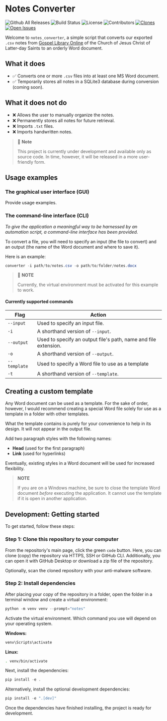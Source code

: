 # Notes Converter

![Github All Releases](https://img.shields.io/github/downloads/doctorLightbulb/notes_converter/total.svg)
![Build Status](https://img.shields.io/badge/build-passing-brightgreen)
![License](https://img.shields.io/badge/license-MIT-blue)
![Contributors](https://img.shields.io/github/contributors/doctorLightbulb/notes_converter)
[![Clones](https://img.shields.io/badge/clones-unknown-lightgrey?style=flat-square)](https://github.com/doctorLightbulb/notes_converter/graphs/traffic)
[![Open Issues](https://img.shields.io/github/issues/doctorLightbulb/notes_converter)](https://github.com/doctorLightbulb/notes_converter/issues)

Welcome to `notes_converter`, a simple script that converts our exported `.csv` notes from [Gospel Library Online](https://www.churchofjesuschrist.org/study?lang=eng&platform=web) of the Church of Jesus Christ of Latter-day Saints to an orderly Word document.

## What it does

* ✅ Converts one or more `.csv` files into at least one MS Word document.
* ✅ Temporarily stores all notes in a SQLite3 database during conversion (coming soon).

## What it does not do

* ❌ Allows the user to manually organize the notes.
* ❌ Permanently stores all notes for future retrieval.
* ❌ Imports `.txt` files.
* ❌ Imports handwritten notes.

> 🔧 **Note**
>
> This project is currently under development and available only as source code. In time, however, it will be released in a more user-friendly form.

## Usage examples

### The graphical user interface (GUI)

Provide usage examples.

### The command-line interface (CLI)

_To give the application a meaningful way to be harnessed by an automation script, a command-line interface has been provided._

To convert a file, you will need to specify an input (the file to convert) and an output (the name of the Word document and where to save it).

Here is an example:

```powershell
converter -i path/to/notes.csv -o path/to/folder/notes.docx
```

> 🔧 **NOTE**
>
> Currently, the virtual environment must be activated for this example to work.

#### Currently supported commands

| Flag | Action |
| ---- | ------ |
| `--input`   | Used to specify an input file. |
| `-i`   | A shorthand version of `--input`. |
| `--output`   | Used to specify an output file's path, name and file extension. |
| `-o`   | A shorthand version of `--output`. |
| `--template` | Used to specify a Word file to use as a template |
| `-t` | A shorthand version of `--template`. |

## Creating a custom template

Any Word document can be used as a template. For the sake of order, however, I would recommend creating a special Word file solely for use as a template in a folder with other templates.

What the template contains is purely for your convenience to help in its design. It will not appear in the output file.

Add two paragraph styles with the following names:

* **Head** (used for the first paragraph)
* **Link** (used for hyperlinks)

Eventually, existing styles in a Word document will be used for increased flexibility.

> **NOTE**
>
> If you are on a Windows machine, be sure to close the template Word document _before_ executing the application. It cannot use the template if it is open in another application.

## Development: Getting started

To get started, follow these steps:

### Step 1: Clone this repository to your computer

From the repositoriy's main page, click the green `code` button. Here, you can clone (copy) the repository via HTTPS, SSH or GitHub CLI. Additionally, you can open it with GitHub Desktop or download a zip file of the repository.

Optionally, scan the cloned repository with your anti-malware software.

### Step 2: Install dependencies

After placing your copy of the repository in a folder, open the folder in a terminal window and create a virtual environment:

```powershell
python -m venv venv --prompt="notes"
```

Activate the virtual environment. Which command you use will depend on your operating system.

**Windows:**

```powershell
venv\Scripts\activate
```

**Linux:**

```bash
. venv/bin/activate
```

Next, install the dependencies:

```powershell
pip install -e .
```

Alternatively, install the optional development dependencies:

```powershell
pip install -e ".[dev]"
```

Once the dependencies have finished installing, the project is ready for development.

